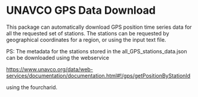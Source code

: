 # UNAVCO GPS Data Download
This package can automatically download GPS position time series data for all the requested set of stations. The stations can be requested by geographical coordinates for a region, or using the input text file.


PS: The metadata for the stations stored in the all_GPS_stations_data.json can be downloaded using the webservice 

https://www.unavco.org/data/web-services/documentation/documentation.html#!/gps/getPositionByStationId

using the fourcharid.

